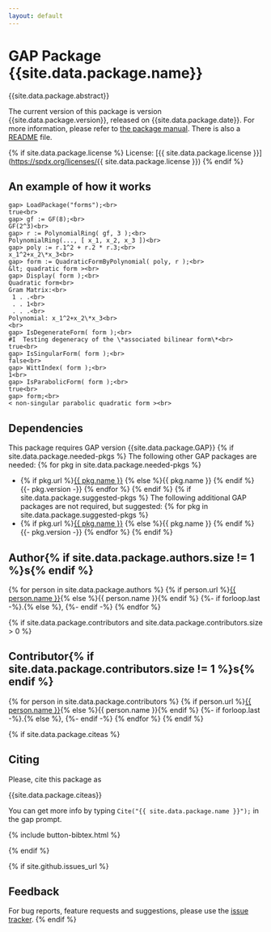 ```yaml
---
layout: default
---
```


# GAP Package {{site.data.package.name}}

{{site.data.package.abstract}}

The current version of this package is version {{site.data.package.version}}, released on {{site.data.package.date}}.
For more information, please refer to [the package manual]({{site.data.package.doc-html}}).
There is also a [README](README.html) file.

{% if site.data.package.license %}
  License: [{{ site.data.package.license }}](https://spdx.org/licenses/{{ site.data.package.license }})
{% endif %}

## An example of how it works
```
gap> LoadPackage("forms");<br>
true<br>
gap> gf := GF(8);<br>
GF(2^3)<br>
gap> r := PolynomialRing( gf, 3 );<br>
PolynomialRing(..., [ x_1, x_2, x_3 ])<br>
gap> poly := r.1^2 + r.2 * r.3;<br>
x_1^2+x_2\*x_3<br>
gap> form := QuadraticFormByPolynomial( poly, r );<br>
&lt; quadratic form ><br>
gap> Display( form );<br>
Quadratic form<br>
Gram Matrix:<br>
 1 . .<br>
 . . 1<br>
 . . .<br>
Polynomial: x_1^2+x_2\*x_3<br>
<br>
gap> IsDegenerateForm( form );<br>
#I  Testing degeneracy of the \*associated bilinear form\*<br>
true<br>
gap> IsSingularForm( form );<br>
false<br>
gap> WittIndex( form );<br>
1<br>
gap> IsParabolicForm( form );<br>
true<br>
gap> form;<br>
< non-singular parabolic quadratic form ><br>
```

## Dependencies

This package requires GAP version {{site.data.package.GAP}}
{% if site.data.package.needed-pkgs %}
The following other GAP packages are needed:
{% for pkg in site.data.package.needed-pkgs %}
- {% if pkg.url %}<a href="{{ pkg.url }}">{{ pkg.name }}</a> {% else %}{{ pkg.name }} {% endif %}
  {{- pkg.version -}}
{% endfor %}
{% endif %}
{% if site.data.package.suggested-pkgs %}
The following additional GAP packages are not required, but suggested:
{% for pkg in site.data.package.suggested-pkgs %}
- {% if pkg.url %}<a href="{{ pkg.url }}">{{ pkg.name }}</a> {% else %}{{ pkg.name }} {% endif %}
  {{- pkg.version -}}
{% endfor %}
{% endif %}


## Author{% if site.data.package.authors.size != 1 %}s{% endif %}
{% for person in site.data.package.authors %}
 {% if person.url %}<a href="{{ person.url }}">{{ person.name }}</a>{% else %}{{ person.name }}{% endif %}
 {%- if forloop.last -%}.{% else %}, {%- endif -%}
{% endfor %}

{% if site.data.package.contributors and site.data.package.contributors.size > 0 %}
## Contributor{% if site.data.package.contributors.size != 1 %}s{% endif %}
 {% for person in site.data.package.contributors %}
  {% if person.url %}<a href="{{ person.url }}">{{ person.name }}</a>{% else %}{{ person.name }}{% endif %}
  {%- if forloop.last -%}.{% else %}, {%- endif -%}
 {% endfor %}
{% endif %}

{% if site.data.package.citeas %}
## Citing

Please, cite this package as

{{site.data.package.citeas}}

You can get more info by typing `Cite("{{ site.data.package.name }}");` in the gap prompt.

{% include button-bibtex.html %}

{% endif %}


{% if site.github.issues_url %}
## Feedback

For bug reports, feature requests and suggestions, please use the
[issue tracker]({{site.github.issues_url}}).
{% endif %}
